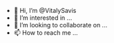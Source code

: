 - 👋 Hi, I’m @VitalySavis
- 👀 I’m interested in ...
- 💞️ I’m looking to collaborate on ...
- 📫 How to reach me ...

<!---
VitalySavis/VitalySavis is a ✨ special ✨ repository because its `README.md` (this file) appears on your GitHub profile.
You can click the Preview link to take a look at your changes.
--->
